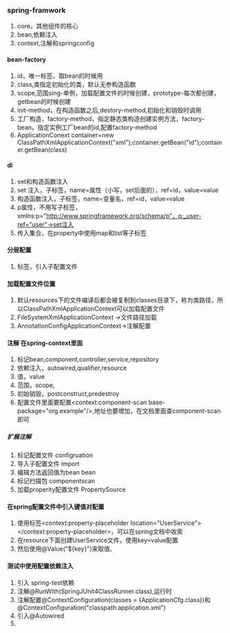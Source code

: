 ### spring-framwork
1. core，其他组件的核心
2. bean,依赖注入
3. context,注解和springconfig
#### bean-factory
1. id，唯一标签，取bean的时候用
2. class,类指定初始化的类，默认无参构造函数
3. scope,范围sing-单例，加载配置文件的时候创建，prototype-每次都创建，getbean的时候创建
4. init-method，在构造函数之后,destory-method,初始化和销毁时调用
5. 工厂构造，factory-method，指定静态类构造创建实例方法，factory-bean，指定实例工厂bean的id,配置factory-method
6. ApplicationConext container=new ClassPathXmlApplicationContext("xml");container.getBean("id");container.getBean(class)
#### di
1. set和构造函数注入
2. set 注入，<property>子标签，name=属性（小写，set后面的），ref=id，value=value
3. 构造函数注入，<constructor-arg>子标签，name=变量名，ref=id，value=value
4. p属性，不用写<property>子标签，xmlns:p="http://www.springframework.org/schema/p"，p:_user-ref="user"->set注入
5. 传入集合，在property中使用map和list等子标签
#### 分层配置
1. <import>标签，引入子配置文件
#### 加载配置文件位置
1. 默认resources下的文件编译后都会被复制到classes目录下，称为类路径，所以ClassPathXmlApplicationContext可以加载配置文件
2. FileSystemXmlApplicationContext ->文件路径加载
3. AnnotationConfigApplicationContext->注解配置
#### 注解 在spring-context里面
1. 标记bean,component,controller,service,repository
2. 依赖注入，autowired,qualifier,resource
3. 值，value
4. 范围，scope,
5. 初始销毁，postconstruct,predestroy
6. 配置文件里面要配置<context:component-scan base-package="org.example"/>,地址也要增加，在文档里面查component-scan即可
##### 扩展注解
1. 标记配置文件 configruation
2. 导入子配置文件 import
3. 编辑方法返回值为bean  bean
4. 标记扫描包 componentscan
5. 加载properity配置文件 PropertySource 
#### 在spring配置文件中引入键值对配置
1. 使用标签<context:property-placeholder location="UserService"></context:property-placeholder>，可以在spring文档中收索
2. 在resource下面创建UserService文件，使用key=value配置
3. 然后使用@Value("${key}")来取值、
#### 测试中使用配置依赖注入
1. 引入 spring-test依赖
2. 注解@RunWith(SpringJUnit4ClassRunner.class),运行时
3. 注解配置@ContextConfiguration(classes = {ApplicationCfg.class})和@ContextConfiguration("classpath:application.xml")
4. 引入@Autowired
5. 